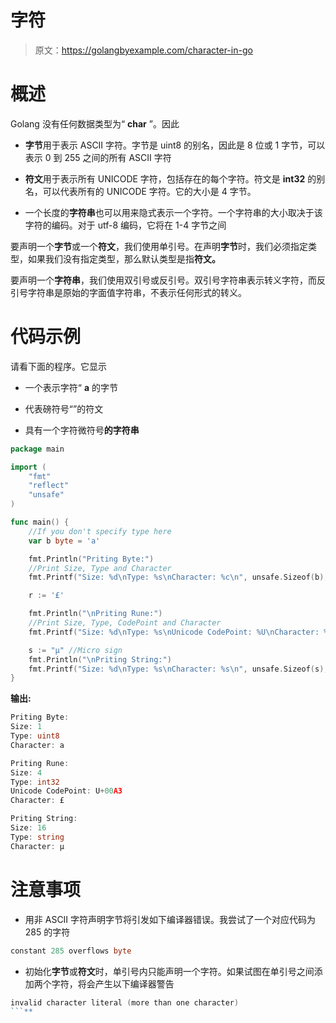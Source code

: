 # 字符

> 原文：<https://golangbyexample.com/character-in-go>

# **概述**

Golang 没有任何数据类型为“ **char** ”。因此

*   **字节**用于表示 ASCII 字符。字节是 uint8 的别名，因此是 8 位或 1 字节，可以表示 0 到 255 之间的所有 ASCII 字符

*   **符文**用于表示所有 UNICODE 字符，包括存在的每个字符。符文是 **int32** 的别名，可以代表所有的 UNICODE 字符。它的大小是 4 字节。

*   一个长度的**字符串**也可以用来隐式表示一个字符。一个字符串的大小取决于该字符的编码。对于 utf-8 编码，它将在 1-4 字节之间

要声明一个**字节**或一个**符文**，我们使用单引号。在声明**字节**时，我们必须指定类型，如果我们没有指定类型，那么默认类型是指**符文。**

要声明一个**字符串**，我们使用双引号或反引号。双引号字符串表示转义字符，而反引号字符串是原始的字面值字符串，不表示任何形式的转义。

# **代码示例**

请看下面的程序。它显示

*   一个表示字符“ **a** 的字节

*   代表磅符号“”的符文

*   具有一个字符微符号**的字符串**

```go
package main

import (
    "fmt"
    "reflect"
    "unsafe"
)

func main() {
    //If you don't specify type here
    var b byte = 'a'

    fmt.Println("Priting Byte:")
    //Print Size, Type and Character
    fmt.Printf("Size: %d\nType: %s\nCharacter: %c\n", unsafe.Sizeof(b), reflect.TypeOf(b), b)

    r := '£'

    fmt.Println("\nPriting Rune:")
    //Print Size, Type, CodePoint and Character
    fmt.Printf("Size: %d\nType: %s\nUnicode CodePoint: %U\nCharacter: %c\n", unsafe.Sizeof(r), reflect.TypeOf(r), r, r)

    s := "µ" //Micro sign
    fmt.Println("\nPriting String:")
    fmt.Printf("Size: %d\nType: %s\nCharacter: %s\n", unsafe.Sizeof(s), reflect.TypeOf(s), s)
}
```

**输出:**

```go
Priting Byte:
Size: 1
Type: uint8
Character: a

Priting Rune:
Size: 4
Type: int32
Unicode CodePoint: U+00A3
Character: £

Priting String:
Size: 16
Type: string
Character: µ
```

# **注意事项**

*   用非 ASCII 字符声明字节将引发如下编译器错误。我尝试了一个对应代码为 285 的字符

```go
constant 285 overflows byte
```

*   初始化**字节**或**符文**时，单引号内只能声明一个字符。如果试图在单引号之间添加两个字符，将会产生以下编译器警告

```go
invalid character literal (more than one character)
```**